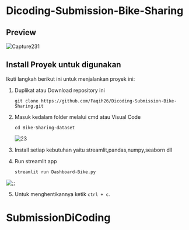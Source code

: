 # Dicoding-Submission-Bike-Sharing


## Preview
![Capture231](https://github.com/Faqih26/Dicoding-Submission-Bike-Sharing/assets/74944172/68bce74d-c381-494d-8d19-8026665810e6)



## Install Proyek untuk digunakan
Ikuti langkah berikut ini untuk menjalankan proyek ini:

1. Duplikat atau Download repository ini 
   ```
   git clone https://github.com/Faqih26/Dicoding-Submission-Bike-Sharing.git
   ```

2. Masuk kedalam folder melalui cmd atau Visual Code
   ```
   cd Bike-Sharing-dataset
   ```
   ![23](https://github.com/Faqih26/Dicoding-Submission-Bike-Sharing/assets/74944172/0c50a81d-4d54-4ab7-9b31-3b3549a5225f)


3. Install setiap kebutuhan yaitu streamlit,pandas,numpy,seaborn dll

4. Run streamlit app
   ```
   streamlit run Dashboard-Bike.py
   ```
![;;](https://github.com/Faqih26/Dicoding-Submission-Bike-Sharing/assets/74944172/743d4629-2dea-4621-87ef-a8bbb4a05a94)



5. Untuk menghentikannya ketik `ctrl + c`.

# SubmissionDiCoding
